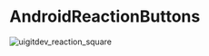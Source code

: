 # AndroidReactionButtons

![uigitdev_reaction_square](https://user-images.githubusercontent.com/46577836/64065397-66a15100-cc0d-11e9-883d-75e5ba832dcc.png)
